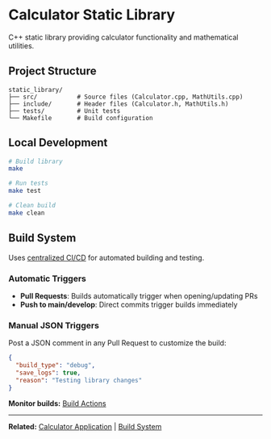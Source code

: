 # Calculator Static Library

C++ static library providing calculator functionality and mathematical utilities.

## Project Structure

```
static_library/
├── src/           # Source files (Calculator.cpp, MathUtils.cpp)
├── include/       # Header files (Calculator.h, MathUtils.h)
├── tests/         # Unit tests
└── Makefile       # Build configuration
```

## Local Development

```bash
# Build library
make

# Run tests
make test

# Clean build
make clean
```

## Build System

Uses [centralized CI/CD](../build) for automated building and testing.

### Automatic Triggers
- **Pull Requests**: Builds automatically trigger when opening/updating PRs
- **Push to main/develop**: Direct commits trigger builds immediately

### Manual JSON Triggers
Post a JSON comment in any Pull Request to customize the build:

```json
{
  "build_type": "debug",
  "save_logs": true,
  "reason": "Testing library changes"
}
```

**Monitor builds:** [Build Actions](../build/actions)

---
**Related:** [Calculator Application](../application) | [Build System](../build)
